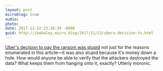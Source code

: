 ```yaml
---
layout: post
microblog: true
audio: 
photo: 
date: 2017-11-22 23:36:39 -0800
guid: http://jbwhaley.micro.blog/2017/11/23/ubers-decision-to.html
---
```

[Uber's decision to pay the ransom was stupid](https://finance.yahoo.com/news/hacked-companies-like-uber-not-pay-ransoms-200811674.html) not just for the reasons enumerated in this article—it was also stupid because it's money down a hole. How would anyone be able to verify that the attackers destroyed the data? What keeps them from hanging onto it, exactly? Utterly moronic.
